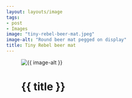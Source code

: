 ```yaml
---
layout: layouts/image
tags:
- post
- Images
image: "tiny-rebel-beer-mat.jpeg"
image-alt: "Round beer mat pegged on display"
title: Tiny Rebel beer mat
---
```


<figure>
  <img src="/images/{{ image }}" alt="{{ image-alt }}" />
  <figcaption>
    <h1>{{ title }}</h1>
  </figcaption>
</figure>